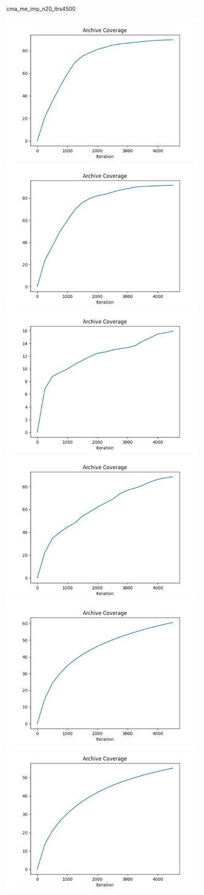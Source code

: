 cma_me_imp_n20_itrs4500







<img src=cma_me_imp_n20_itrs4500/cma_me_imp_20_archive_coverage.png>

<img src=cma_me_mixed_n20_itrs4500/cma_me_mixed_20_archive_coverage.png>

<img src=cma_me_opt_n20_itrs4500/cma_me_opt_20_archive_coverage.png>

<img src=cma_me_rd_n20_itrs4500/cma_me_rd_20_archive_coverage.png>

<img src=line_map_elites_n20_itrs4500/line_map_elites_20_archive_coverage.png>

<img src=map_elites_n20_itrs4500/map_elites_20_archive_coverage.png>
